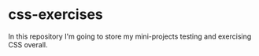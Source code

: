 # css-exercises

In this repository I'm going to store my mini-projects testing and exercising CSS overall.